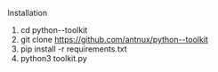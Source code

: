 Installation
1. cd python--toolkit
2. git clone https://github.com/antnux/python--toolkit
3. pip install -r requirements.txt
4. python3 toolkit.py
